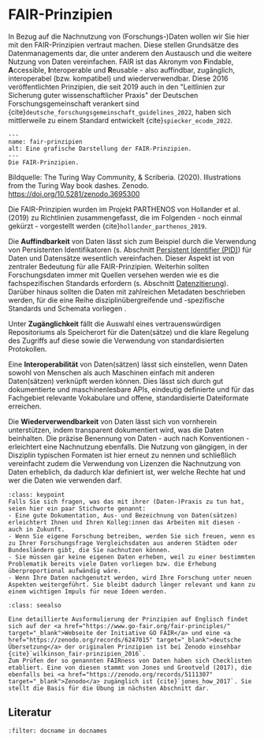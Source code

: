 # FAIR-Prinzipien

In Bezug auf die Nachnutzung von (Forschungs-)Daten wollen wir Sie hier mit den FAIR-Prinzipien vertraut machen. Diese stellen Grundsätze des Datenmanagements dar, die unter anderem den Austausch und die weitere Nutzung von Daten vereinfachen. FAIR ist das Akronym von **F**indable, **A**ccessible, **I**nteroperable und **R**eusable - also auffindbar, zugänglich, interoperabel (bzw. kompatibel) und wiederverwendbar. Diese 2016 veröffentlichten Prinzipien, die seit 2019 auch in den "Leitlinien zur Sicherung guter wissenschaftlicher Praxis" der Deutschen Forschungsgemeinschaft verankert sind {cite}`deutsche_forschungsgemeinschaft_guidelines_2022`, haben sich mittlerweile zu einem Standard entwickelt {cite}`spiecker_ecodm_2022`.

```{figure} _images/fair-principles.jpg
---
name: fair-prinzipien
alt: Eine grafische Darstellung der FAIR-Prinzipien.
---
Die FAIR-Prinzipien.
```
Bildquelle: The Turing Way Community, & Scriberia. (2020). Illustrations from the Turing Way book dashes. Zenodo. <a href="https://doi.org/10.5281/zenodo.3695300" target="_blank">https://doi.org/10.5281/zenodo.3695300</a>

Die FAIR-Prinzipien wurden im Projekt PARTHENOS von Hollander et al. (2019) zu Richtlinien zusammengefasst, die im Folgenden - noch einmal gekürzt - vorgestellt werden {cite}`hollander_parthenos_2019`.

Die **Auffindbarkeit** von Daten lässt sich zum Beispiel durch die Verwendung von Persistenten Identifikatoren (s. Abschnitt [Persistent Identifier (PID)](PID)) für Daten und Datensätze wesentlich vereinfachen. Dieser Aspekt ist von zentraler Bedeutung für alle FAIR-Prinzipien. Weiterhin sollten Forschungsdaten immer mit Quellen versehen werden wie es die fachspezifischen Standards erfordern (s. Abschnitt [Datenzitierung](Einleitung_Datenzitierung)). Darüber hinaus sollten die Daten mit zahlreichen Metadaten beschrieben werden, für die eine Reihe disziplinübergreifende und -spezifische Standards und Schemata vorliegen .

Unter **Zugänglichkeit** fällt die Auswahl eines vertrauenswürdigen Repositoriums als Speicherort für die Daten(sätze) und die klare Regelung des Zugriffs auf diese sowie die Verwendung von standardisierten Protokollen.

Eine **Interoperabilität** von Daten(sätzen) lässt sich einstellen, wenn Daten sowohl von Menschen als auch Maschinen einfach mit anderen Daten(sätzen) verknüpft werden können. Dies lässt sich durch gut dokumentierte und maschinenlesbare APIs, eindeutig definierte und für das Fachgebiet relevante Vokabulare und offene, standardisierte Dateiformate erreichen.

Die **Wiederverwendbarkeit** von Daten lässt sich von vornherein unterstützen, indem transparent dokumentiert wird, was die Daten beinhalten. Die präzise Benennung von Daten - auch nach Konventionen - erleichtert eine Nachnutzung ebenfalls. Die Nutzung von gängigen, in der Disziplin typischen Formaten ist hier erneut zu nennen und schließlich vereinfacht zudem die Verwendung von Lizenzen die Nachnutzung von Daten erheblich, da dadurch klar definiert ist, wer welche Rechte hat und wer die Daten wie verwenden darf.  

```{admonition} FAIR in der Praxis
:class: keypoint
Falls Sie sich fragen, was das mit ihrer (Daten-)Praxis zu tun hat, seien hier ein paar Stichworte genannt:
- Eine gute Dokumentation, Aus- und Bezeichnung von Daten(sätzen) erleichtert Ihnen und Ihren Kolleg:innen das Arbeiten mit diesen - auch in Zukunft.
- Wenn Sie eigene Forschung betreiben, werden Sie sich freuen, wenn es zu Ihrer Forschungsfrage Vergleichsdaten aus anderen Städten oder Bundesländern gibt, die Sie nachnutzen können.
- Sie müssen gar keine eigenen Daten erheben, weil zu einer bestimmten Problematik bereits viele Daten vorliegen bzw. die Erhebung überproportional aufwändig wäre.
- Wenn Ihre Daten nachgenutzt werden, wird Ihre Forschung unter neuen Aspekten weitergeführt. Sie bleibt dadurch länger relevant und kann zu einem wichtigen Impuls für neue Ideen werden.
```  

```{admonition} Weitere Informationen
:class: seealso

Eine detaillierte Ausformulierung der Prinzipien auf Englisch findet sich auf der <a href="https://www.go-fair.org/fair-principles/" target="_blank">Webseite der Initiative GO FAIR</a> und eine <a href="https://zenodo.org/records/6247015" target="_blank">deutsche Übersetzung</a> der originalen Prinzipien ist bei Zenodo einsehbar {cite}`wilkinson_fair-prinzipien_2016`. 
Zum Prüfen der so genannten FAIRness von Daten haben sich Checklisten etabliert. Eine von diesen stammt von Jones und Grootveld (2017), die ebenfalls bei <a href="https://zenodo.org/records/5111307" target="_blank">Zenodo</a> zugänglich ist {cite}`jones_how_2017`. Sie stellt die Basis für die Übung im nächsten Abschnitt dar.
```

## Literatur
```{bibliography}
:filter: docname in docnames
```
